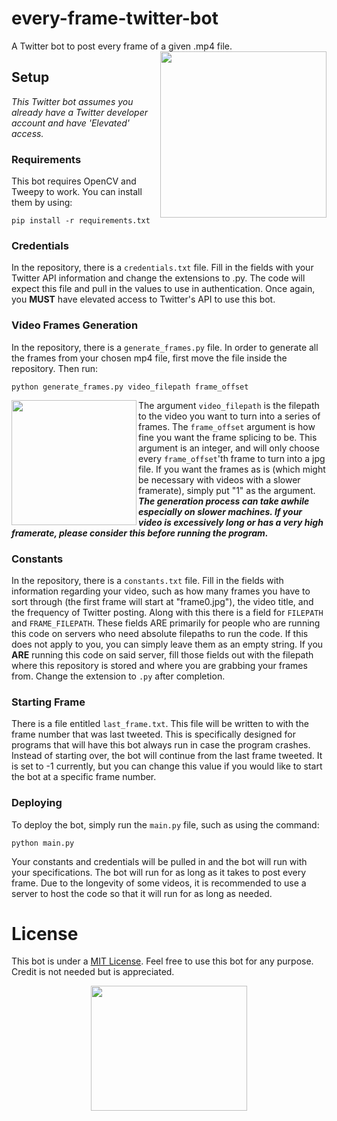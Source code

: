 # every-frame-twitter-bot
A Twitter bot to post every frame of a given .mp4 file.
<img align="right" src="https://media1.giphy.com/media/AKyXh7Zmx5UbpCz9nc/200w.gif?cid=82a1493bcy1mpewn49orxr1jf5h27o4b1avt5bbwyzvayivm&rid=200w.gif&ct=s" width = "266" height = "266">

## Setup
<i> This Twitter bot assumes you already have a Twitter developer account and have 'Elevated' access. </i>
### Requirements
This bot requires OpenCV and Tweepy to work. You can install them by using:
```
pip install -r requirements.txt
```
### Credentials
In the repository, there is a ```credentials.txt``` file. Fill in the fields with your Twitter API information and change the extensions to .py. The code will expect this file and pull in the values to use in authentication. Once again, you <b>MUST</b> have elevated access to Twitter's API to use this bot.
### Video Frames Generation
In the repository, there is a ```generate_frames.py``` file. In order to generate all the frames from your chosen mp4 file, first move the file inside the repository. Then run:
```
python generate_frames.py video_filepath frame_offset
```
<img align="left" src="https://giffiles.alphacoders.com/112/11288.gif" width = "200" height = "200">

The argument `video_filepath` is the filepath to the video you want to turn into a series of frames. The `frame_offset` argument is how fine you want the frame splicing to be. This argument is an integer, and will only choose every `frame_offset`'th frame to turn into a jpg file. If you want the frames as is (which might be necessary with videos with a slower framerate), simply put "1" as the argument.
<i><b>The generation process can take awhile especially on slower machines. If your video is excessively long or has a very high framerate, please consider this before running the program.</b></i>

### Constants
In the repository, there is a ```constants.txt``` file. Fill in the fields with information regarding your video, such as how many frames you have to sort through (the first frame will start at "frame0.jpg"), the video title, and the frequency of Twitter posting. Along with this there is a field for ```FILEPATH``` and ```FRAME_FILEPATH```. These fields ARE primarily for people who are running this code on servers who need absolute filepaths to run the code. If this does not apply to you, you can simply leave them as an empty string. If you <b>ARE</b> running this code on said server, fill those fields out with the filepath where this repository is stored and where you are grabbing your frames from. Change the extension to ```.py``` after completion.

### Starting Frame
There is a file entitled ```last_frame.txt```. This file will be written to with the frame number that was last tweeted. This is specifically designed for programs that will have this bot always run in case the program crashes. Instead of starting over, the bot will continue from the last frame tweeted. It is set to -1 currently, but you can change this value if you would like to start the bot at a specific frame number.

### Deploying
To deploy the bot, simply run the ```main.py``` file, such as using the command:
```
python main.py
```
Your constants and credentials will be pulled in and the bot will run with your specifications. The bot will run for as long as it takes to post every frame. Due to the longevity of some videos, it is recommended to use a server to host the code so that it will run for as long as needed.

# License
This bot is under a [MIT License](https://choosealicense.com/licenses/mit/). Feel free to use this bot for any purpose. Credit is not needed but is appreciated.

<p align="center">
<img align="center" src="https://benlilley.neocities.org/fmf.gif" width = "250" height = "200">
</p>
